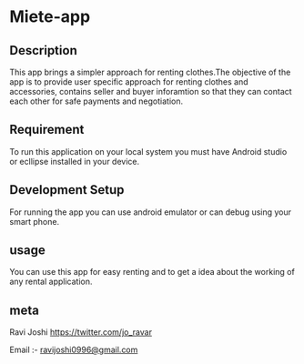 # Miete-app

## Description
This app brings a simpler approach for renting clothes.The objective of the app is to provide user specific approach for renting clothes and accessories,
contains seller and buyer inforamtion so that they can contact each other for safe payments and negotiation. 


## Requirement 
To run this application on your local system you must have
Android studio or ecllipse installed in your device.

## Development Setup
For running the app you can use android emulator or can debug using your smart phone.

## usage
You can use this app for easy renting and to get a idea about the working of any rental application. 

## meta
Ravi Joshi https://twitter.com/jo_ravar

Email :- ravijoshi0996@gmail.com



